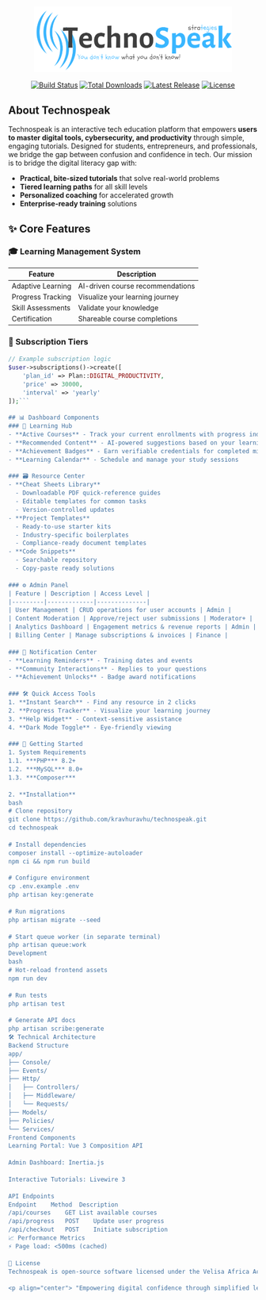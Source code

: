 <p align="center"><a href="https://technospeak.com" target="_blank"><img src="public/images/default-no-logo.png" width="400" alt="Technospeak Logo"></a></p>

<p align="center">
<a href="https://github.com/technospeak/technospeak/actions/workflows/tests.yml"><img src="https://github.com/technospeak/technospeak/actions/workflows/tests.yml/badge.svg" alt="Build Status"></a>
<a href="https://packagist.org/packages/technospeak/core"><img src="https://img.shields.io/packagist/dt/technospeak/core" alt="Total Downloads"></a>
<a href="https://github.com/technospeak/technospeak/releases"><img src="https://img.shields.io/github/v/release/technospeak/technospeak" alt="Latest Release"></a>
<a href="https://opensource.org/licenses/MIT"><img src="https://img.shields.io/badge/License-MIT-blue.svg" alt="License"></a>
</p>

## About Technospeak

Technospeak is an interactive tech education platform that empowers **users to master digital tools, cybersecurity, and productivity** through simple, engaging tutorials. Designed for students, entrepreneurs, and professionals, we bridge the gap between confusion and confidence in tech. Our mission is to bridge the digital literacy gap with:

- **Practical, bite-sized tutorials** that solve real-world problems
- **Tiered learning paths** for all skill levels
- **Personalized coaching** for accelerated growth
- **Enterprise-ready training** solutions

## ✨ Core Features

### 🎓 Learning Management System
| Feature | Description |
|---------|-------------|
| Adaptive Learning | AI-driven course recommendations |
| Progress Tracking | Visualize your learning journey |
| Skill Assessments | Validate your knowledge |
| Certification | Shareable course completions |

### 💼 Subscription Tiers
```php
// Example subscription logic
$user->subscriptions()->create([
    'plan_id' => Plan::DIGITAL_PRODUCTIVITY,
    'price' => 30000,
    'interval' => 'yearly'
]);```

## 📊 Dashboard Components
### 🎯 Learning Hub
- **Active Courses** - Track your current enrollments with progress indicators
- **Recommended Content** - AI-powered suggestions based on your learning patterns
- **Achievement Badges** - Earn verifiable credentials for completed milestones
- **Learning Calendar** - Schedule and manage your study sessions

### 🗃️ Resource Center
- **Cheat Sheets Library** 
  - Downloadable PDF quick-reference guides
  - Editable templates for common tasks
  - Version-controlled updates
- **Project Templates**
  - Ready-to-use starter kits
  - Industry-specific boilerplates
  - Compliance-ready document templates
- **Code Snippets**
  - Searchable repository
  - Copy-paste ready solutions

### ⚙️ Admin Panel
| Feature | Description | Access Level |
|---------|-------------|--------------|
| User Management | CRUD operations for user accounts | Admin |
| Content Moderation | Approve/reject user submissions | Moderator+ |
| Analytics Dashboard | Engagement metrics & revenue reports | Admin |
| Billing Center | Manage subscriptions & invoices | Finance |

### 🔔 Notification Center
- **Learning Reminders** - Training dates and events
- **Community Interactions** - Replies to your questions
- **Achievement Unlocks** - Badge award notifications

### 🛠️ Quick Access Tools
1. **Instant Search** - Find any resource in 2 clicks
2. **Progress Tracker** - Visualize your learning journey
3. **Help Widget** - Context-sensitive assistance
4. **Dark Mode Toggle** - Eye-friendly viewing

### 🚀 Getting Started
1. System Requirements
1.1. ***PHP*** 8.2+
1.2. ***MySQL*** 8.0+
1.3. ***Composer***

2. **Installation**
bash
# Clone repository
git clone https://github.com/kravhuravhu/technospeak.git
cd technospeak

# Install dependencies
composer install --optimize-autoloader
npm ci && npm run build

# Configure environment
cp .env.example .env
php artisan key:generate

# Run migrations
php artisan migrate --seed

# Start queue worker (in separate terminal)
php artisan queue:work
Development
bash
# Hot-reload frontend assets
npm run dev

# Run tests
php artisan test

# Generate API docs
php artisan scribe:generate
🛠️ Technical Architecture
Backend Structure
app/
├── Console/
├── Events/           
├── Http/             
│   ├── Controllers/
│   ├── Middleware/
│   └── Requests/
├── Models/    
├── Policies/      
└── Services/ 
Frontend Components
Learning Portal: Vue 3 Composition API

Admin Dashboard: Inertia.js

Interactive Tutorials: Livewire 3

API Endpoints
Endpoint	Method	Description
/api/courses	GET	List available courses
/api/progress	POST	Update user progress
/api/checkout	POST	Initiate subscription
📈 Performance Metrics
⚡ Page load: <500ms (cached)

📜 License
Technospeak is open-source software licensed under the Velisa Africa Academy license.

<p align="center"> "Empowering digital confidence through simplified learning"<br> 📍 Johannesburg, South Africa </p>